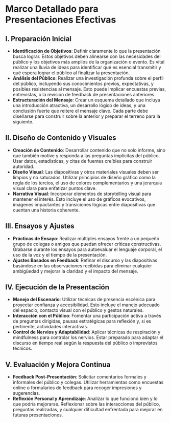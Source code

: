 # Marco Detallado para Presentaciones Efectivas

## I. **Preparación Inicial**
   - **Identificación de Objetivos**: Definir claramente lo que la presentación busca lograr. Estos objetivos deben alinearse con las necesidades del público y los objetivos más amplios de la organización o evento. Es vital realizar una lluvia de ideas para identificar qué es esencial transmitir y qué espera lograr el público al finalizar la presentación.
   - **Análisis del Público**: Realizar una investigación profunda sobre el perfil del público, incluyendo sus conocimientos previos, expectativas, y posibles resistencias al mensaje. Esto puede implicar encuestas previas, entrevistas, o la revisión de feedback de presentaciones anteriores.
   - **Estructuración del Mensaje**: Crear un esquema detallado que incluya una introducción atractiva, un desarrollo lógico de ideas, y una conclusión fuerte que reitere el mensaje clave. Cada parte debe diseñarse para construir sobre la anterior y preparar el terreno para la siguiente.

## II. **Diseño de Contenido y Visuales**
   - **Creación de Contenido**: Desarrollar contenido que no solo informe, sino que también motive y responda a las preguntas implícitas del público. Usar datos, estadísticas, y citas de fuentes creíbles para construir autoridad.
   - **Diseño Visual**: Las diapositivas y otros materiales visuales deben ser limpios y no saturados. Utilizar principios de diseño gráfico como la regla de los tercios, el uso de colores complementarios y una jerarquía visual clara para enfatizar puntos clave.
   - **Narrativa Visual**: Incorporar elementos de storytelling visual para mantener el interés. Esto incluye el uso de gráficos evocativos, imágenes impactantes y transiciones lógicas entre diapositivas que cuentan una historia coherente.

## III. **Ensayos y Ajustes**
   - **Prácticas de Ensayo**: Realizar múltiples ensayos frente a un pequeño grupo de colegas o amigos que puedan ofrecer críticas constructivas. Grabarse durante los ensayos para autoevaluar el lenguaje corporal, el uso de la voz y el tiempo de la presentación.
   - **Ajustes Basados en Feedback**: Refinar el discurso y las diapositivas basándose en las observaciones recibidas para eliminar cualquier ambigüedad y mejorar la claridad y el impacto del mensaje.

## IV. **Ejecución de la Presentación**
   - **Manejo del Escenario**: Utilizar técnicas de presencia escénica para proyectar confianza y accesibilidad. Esto incluye el manejo adecuado del espacio, contacto visual con el público y gestos naturales.
   - **Interacción con el Público**: Fomentar una participación activa a través de preguntas dirigidas, pausas estratégicas para reflexión y, si es pertinente, actividades interactivas.
   - **Control de Nervios y Adaptabilidad**: Aplicar técnicas de respiración y mindfulness para controlar los nervios. Estar preparado para adaptar el discurso en tiempo real según la respuesta del público o imprevistos técnicos.

## V. **Evaluación y Mejora Continua**
   - **Feedback Post-Presentación**: Solicitar comentarios formales y informales del público y colegas. Utilizar herramientas como encuestas online o formularios de feedback para recoger impresiones y sugerencias.
   - **Reflexión Personal y Aprendizaje**: Analizar lo que funcionó bien y lo que podría mejorarse. Reflexionar sobre las interacciones del público, preguntas realizadas, y cualquier dificultad enfrentada para mejorar en futuras presentaciones.

